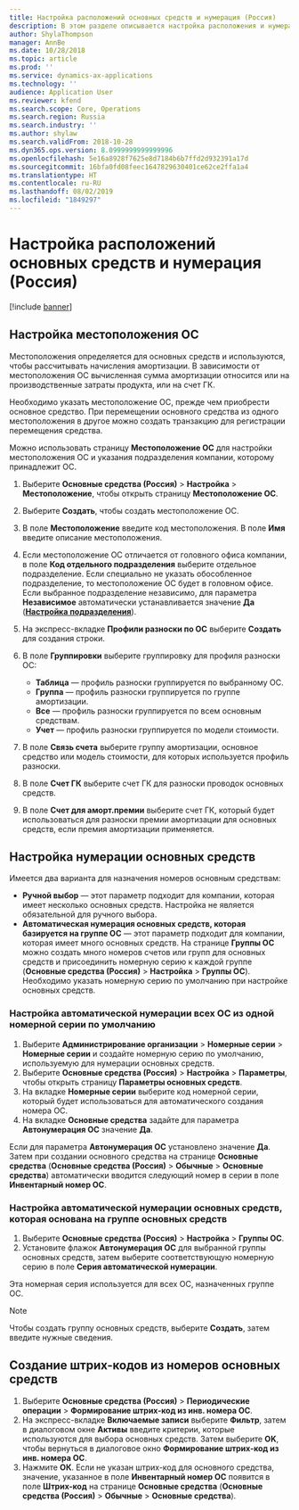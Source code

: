 ```yaml
---
title: Настройка расположений основных средств и нумерация (Россия)
description: В этом разделе описывается настройка расположения и нумерации для основного средства в России.
author: ShylaThompson
manager: AnnBe
ms.date: 10/28/2018
ms.topic: article
ms.prod: ''
ms.service: dynamics-ax-applications
ms.technology: ''
audience: Application User
ms.reviewer: kfend
ms.search.scope: Core, Operations
ms.search.region: Russia
ms.search.industry: ''
ms.author: shylaw
ms.search.validFrom: 2018-10-28
ms.dyn365.ops.version: 8.0999999999999996
ms.openlocfilehash: 5e16a8928f7625e8d7184b6b7ffd2d932391a17d
ms.sourcegitcommit: 16bfa0fd08feec1647829630401ce62ce2ffa1a4
ms.translationtype: HT
ms.contentlocale: ru-RU
ms.lasthandoff: 08/02/2019
ms.locfileid: "1849297"
---
```

# <a name="set-up-fixed-asset-locations-and-numbering-russia"></a>Настройка расположений основных средств и нумерация (Россия)

[!include [banner](../includes/banner.md)]

## <a name="set-up-a-fixed-asset-location"></a>Настройка местоположения ОС 

Местоположения определяется для основных средств и используются, чтобы рассчитывать начисления амортизации. В зависимости от местоположения ОС вычисленная сумма амортизации относится или на производственные затраты продукта, или на счет ГК.

Необходимо указать местоположение ОС, прежде чем приобрести основное средство. При перемещении основного средства из одного местоположения в другое можно создать транзакцию для регистрации перемещения средства.

Можно использовать страницу **Местоположение ОС** для настройки местоположения ОС и указания подразделения компании, которому принадлежит ОС.

1. Выберите **Основные средства (Россия)** \> **Настройка** \> **Местоположение**, чтобы открыть страницу **Местоположение ОС**.
2. Выберите **Создать**, чтобы создать местоположение ОС.
3. В поле **Местоположение** введите код местоположения. В поле **Имя** введите описание местоположения.
4. Если местоположение ОС отличается от головного офиса компании, в поле **Код отдельного подразделения** выберите отдельное подразделение. Если специально не указать обособленное подразделение, то местоположение ОС будет в головном офисе. Если выбранное подразделение независимо, для параметра **Независимое** автоматически устанавливается значение **Да** (**[Настройка подразделения](https://github.com/MicrosoftDocs/Dynamics-365-Operations/blob/rus-set-up-division/articles/financials/localizations/rus-company-divisions.md)**). 
5. На экспресс-вкладке **Профили разноски по ОС** выберите **Создать** для создания строки.
7. В поле **Группировки** выберите группировку для профиля разноски ОС:

    - **Таблица** — профиль разноски группируется по выбранному ОС.
    - **Группа** — профиль разноски группируется по группе амортизации.
    - **Все** — профиль разноски группируется по всем основным средствам.
    - **Учет** — профиль разноски группируется по модели стоимости.

8. В поле **Связь счета** выберите группу амортизации, основное средство или модель стоимости, для которых используется профиль разноски.
9. В поле **Счет ГК** выберите счет ГК для разноски проводок основных средств.
10. В поле **Счет для аморт.премии** выберите счет ГК, который будет использоваться для разноски премии амортизации для основных средств, если премия амортизации применяется.

## <a name="set-up-fixed-asset-numbering"></a>Настройка нумерации основных средств

Имеется два варианта для назначения номеров основным средствам:

- **Ручной выбор** — этот параметр подходит для компании, которая имеет несколько основных средств. Настройка не является обязательной для ручного выбора.
- **Автоматическая нумерация основных средств, которая базируется на группе ОС** — этот параметр подходит для компании, которая имеет много основных средств. На странице **Группы ОС** можно создать много номеров счетов или групп для основных средств и присоединить номерную серию к каждой группе (**Основные средства (Россия)** \> **Настройка** \> **Группы ОС**). Необходимо указать номерную серию по умолчанию при настройке основных средств.

### <a name="set-up-automatic-numbering-of-all-fixed-assets-from-one-default-number-sequence"></a>Настройка автоматической нумерации всех ОС из одной номерной серии по умолчанию

1. Выберите **Администрирование организации** \> **Номерные серии** \> **Номерные серии** и создайте номерную серию по умолчанию, используемую для нумерации основных средств.
2. Выберите **Основные средства (Россия)** \> **Настройка** \> **Параметры**, чтобы открыть страницу **Параметры основных средств**.
3. На вкладке **Номерные серии** выберите код номерной серии, который будет использоваться для автоматического создания номера ОС.
4. На вкладке **Основные средства** задайте для параметра **Автонумерация ОС** значение **Да**. 

Если для параметра **Автонумерация ОС** установлено значение **Да**. Затем при создании основного средства на странице **Основные средства** (**Основные средства (Россия)** \> **Обычные** \> **Основные средства**) автоматически вводится следующий номер в серии в поле **Инвентарный номер ОС**.

### <a name="set-up-automatic-numbering-of-fixed-assets-that-is-based-on-the-fixed-asset-group"></a>Настройка автоматической нумерации основных средств, которая основана на группе основных средств

1. Выберите **Основные средства (Россия)** \> **Настройка** \> **Группы ОС**.
2. Установите флажок **Автонумерация ОС** для выбранной группы основных средств, затем выберите соответствующую номерную серию в поле **Серия автоматической нумерации**.

Эта номерная серия используется для всех ОС, назначенных группе ОС.

> [!NOTE]
> Чтобы создать группу основных средств, выберите **Создать**, затем введите нужные сведения.

## <a name="create-bar-codes-from-fixed-asset-numbers"></a>Создание штрих-кодов из номеров основных средств

1. Выберите **Основные средства (Россия)** \> **Периодические операции** \> **Формирование штрих-код из инв. номера ОС**.
2. На экспресс-вкладке **Включаемые записи** выберите **Фильтр**, затем в диалоговом окне **Активы** введите критерии, которые используются для выбора основных средств. Затем выберите **OK**, чтобы вернуться в диалоговое окно **Формирование штрих-код из инв. номера ОС**.
4. Нажмите **ОК**. Если не указан штрих-код для основного средства, значение, указанное в поле **Инвентарный номер ОС** появится в поле **Штрих-код** на странице **Основные средства** (**Основные средства (Россия)** \> **Обычные** \> **Основные средства**).
